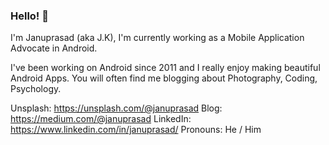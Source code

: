 ### Hello! 👋 

I'm Januprasad (aka J.K), I'm currently working as a Mobile Application Advocate in Android.

I've been working on Android since 2011 and I really enjoy making beautiful Android Apps. You will often find me blogging about Photography, Coding, Psychology. 

Unsplash: https://unsplash.com/@januprasad
Blog: https://medium.com/@januprasad
LinkedIn: https://www.linkedin.com/in/januprasad/
Pronouns: He / Him
